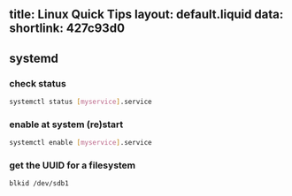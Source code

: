 title: Linux Quick Tips
layout: default.liquid
data:
  shortlink: 427c93d0
---
## systemd
### check status
```bash
systemctl status [myservice].service
```

### enable at system (re)start
```bash
systemctl enable [myservice].service
```

### get the UUID for a filesystem

```bash
blkid /dev/sdb1
```
